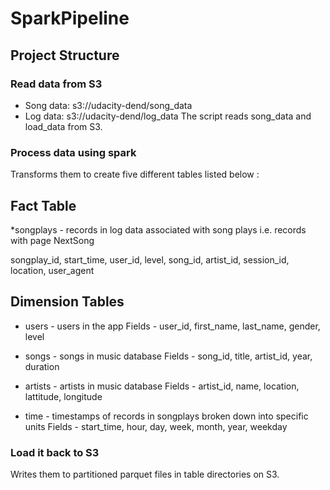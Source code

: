 # SparkPipeline

## Project Structure
### Read data from S3

* Song data: s3://udacity-dend/song_data
* Log data: s3://udacity-dend/log_data
The script reads song_data and load_data from S3.

### Process data using spark

Transforms them to create five different tables listed below :

## Fact Table
*songplays - records in log data associated with song plays i.e. records with page NextSong

songplay_id, start_time, user_id, level, song_id, artist_id, session_id, location, user_agent

## Dimension Tables
* users - users in the app Fields - user_id, first_name, last_name, gender, level

* songs - songs in music database Fields - song_id, title, artist_id, year, duration

* artists - artists in music database Fields - artist_id, name, location, lattitude, longitude

* time - timestamps of records in songplays broken down into specific units Fields - start_time, hour, day, week, month, year, weekday

### Load it back to S3

Writes them to partitioned parquet files in table directories on S3.
